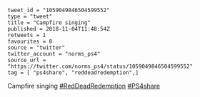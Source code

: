 ```
tweet_id = "1059049846504599552"
type = "tweet"
title = "Campfire singing"
published = 2018-11-04T11:48:54Z
retweets = 1
favourites = 0
source = "twitter"
twitter_account = "norms_ps4"
source_url = "https://twitter.com/norms_ps4/status/1059049846504599552"
tag = [ "ps4share", "reddeadredemption",]
```

Campfire singing [#RedDeadRedemption](/tags/reddeadredemption/) [#PS4share](/tags/ps4share/)

<p class='image'><img src='http://mnf.m17s.net/2018/11/04/DrKAOJHX0AAWcZe.jpg' alt=''></p>

